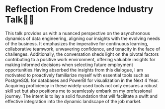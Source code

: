 # Reflection From Credence Industry Talk🧑‍💼

This talk provides us with a nuanced perspective on the asynchronous dynamics of data engineering, aligning our insights with the evolving needs of the business. It emphasizes the imperative for continuous learning, collaborative teamwork, unwavering confidence, and tenacity in the face of challenges. Additionally, the conversation sheds light on the pivotal factors contributing to a positive work environment, offering valuable insights for making informed decisions when selecting future employment opportunities.Having absorbed the insights from this dialogue, I am motivated to proactively familiarize myself with essential tools such as PostgreSQL for databases and PowerBI for visualization in the Next 4 Year. Acquiring proficiency in these widely-used tools not only ensures a robust skill set but also positions me to seamlessly embark on my professional journey. The intent is to lay a solid foundation that will facilitate a swift and effective integration into the dynamic landscape of the job market.
